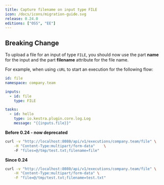```yaml
---
title: Capture filename on input type FILE
icon: /docs/icons/migration-guide.svg
release: 0.24.0
editions: ["OSS", "EE"]
---
```


## Breaking Change

To upload a file for an input of type `FILE`, you should now use the part **name** for the input and the part **filename** attribute for the file name.

For example, when using `cURL` to start an execution for the following flow:

```yaml
id: file
namespace: company.team

inputs:
  - id: file
    type: FILE

tasks:
  - id: hello
    type: io.kestra.plugin.core.log.Log
    message: "{{inputs.file}}"
```

**Before 0.24 - now deprecated**

```bash
curl -v "http://localhost:8080/api/v1/executions/company.team/file" \
    -H "Content-Type:multipart/form-data"    \ 
    -F "files=@/tmp/test.txt;filename=file"
```

**Since 0.24**

```bash
curl -v "http://localhost:8080/api/v1/executions/company.team/file" \
    -H "Content-Type:multipart/form-data" \
    -F "file=@/tmp/test.txt;filename=test.txt"
```
